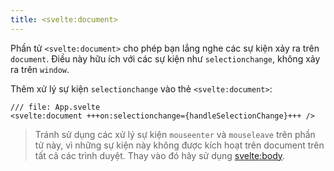 ```yaml
---
title: <svelte:document>
---
```


Phần tử `<svelte:document>` cho phép bạn lắng nghe các sự kiện xảy ra trên `document`. Điều này hữu ích với các sự kiện như `selectionchange`, không xảy ra trên `window`.

Thêm xử lý sự kiện `selectionchange` vào thẻ `<svelte:document>`:

```svelte
/// file: App.svelte
<svelte:document +++on:selectionchange={handleSelectionChange}+++ />
```

> Tránh sử dụng các xử lý sự kiện `mouseenter` và `mouseleave` trên phần tử này, vì những sự kiện này không được kích hoạt trên document trên tất cả các trình duyệt. Thay vào đó hãy sử dụng <svelte:body>.
